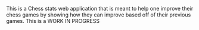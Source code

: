 This is a Chess stats web application that is meant to help one improve their 
chess games by showing how they can improve based off of their previous games.
This is a WORK IN PROGRESS